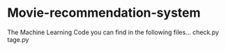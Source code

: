 # Movie-recommendation-system

The Machine Learning Code you can find in the following files...
check.py
tage.py
